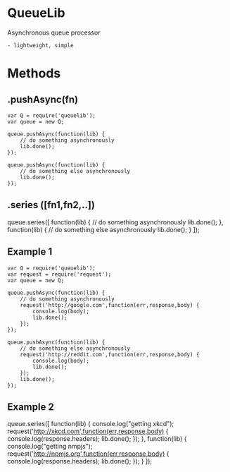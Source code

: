 QueueLib
========

Asynchronous queue processor

    - lightweight, simple


Methods
=======

.pushAsync(fn)
--------------

    var Q = require('queuelib');
    var queue = new Q;
    
    queue.pushAsync(function(lib) {
        // do something asynchronously
        lib.done();
    });
    
    queue.pushAsync(function(lib) {
        // do something else asynchronously
        lib.done();
    });

.series ([fn1,fn2,..])
----------------------

queue.series([
    function(lib) {
        // do something asynchronously
        lib.done();
    },
    function(lib) {
        // do something else asynchronously
        lib.done();
    }
]);


Example 1
---------


    var Q = require('queuelib');
    var request = require('request');
    var queue = new Q;
    
    queue.pushAsync(function(lib) {
        // do something asynchronously
        request('http://google.com',function(err,response,body) {
            console.log(body);
            lib.done();
        });
    });
    
    queue.pushAsync(function(lib) {
        // do something else asynchronously
        request('http://reddit.com',function(err,response,body) {
            console.log(body);
            lib.done();
        });
        lib.done();
    });

Example 2
---------

queue.series([
    function(lib) {
        console.log("getting xkcd");
        request('http://xkcd.com',function(err,response,body) {
            console.log(response.headers);
            lib.done();
        });
    },
    function(lib) {
        console.log("getting nmpjs");
        request('http://npmjs.org',function(err,response,body) {
            console.log(response.headers);
            lib.done();
        });
    }
]);
